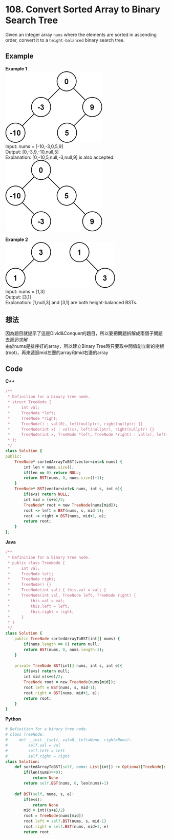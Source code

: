 # 108. Convert Sorted Array to Binary Search Tree
Given an integer array `nums` where the elements are sorted in ascending order, convert it to a `height-balanced` binary search tree.

 
## Example
**Example 1**  
![Image](https://github.com/Adalyne/Leetcode/blob/9cc5425aea1b886b51b742a5c3315fba920e1241/Divide%20%26%20Conquer/Image/btree1.jpg)  
Input: nums = [-10,-3,0,5,9]  
Output: [0,-3,9,-10,null,5]  
Explanation: [0,-10,5,null,-3,null,9] is also accepted:  
![Image](https://github.com/Adalyne/Leetcode/blob/2c764e21f940fba44ec78016d1244913be4d51c7/Divide%20%26%20Conquer/Image/btree2.jpg)   

**Example 2**   
![Image](https://github.com/Adalyne/Leetcode/blob/78bc67735f7c8f3d4574d3517fc4175076443ef7/Divide%20%26%20Conquer/Image/btree.jpg)  
Input: nums = [1,3]  
Output: [3,1]  
Explanation: [1,null,3] and [3,1] are both height-balanced BSTs.  

## 想法
因為題目就提示了這是Divid&Conquer的題目，所以要把問題拆解成兩個子問題去遞迴求解  
由於nums是排序好的array，所以建立Binary Tree時只要取中間值創立新的樹根(root)，再來遞迴mid左邊的array和mid右邊的array  

## Code
**C++**  
```ruby
/**
 * Definition for a binary tree node.
 * struct TreeNode {
 *     int val;
 *     TreeNode *left;
 *     TreeNode *right;
 *     TreeNode() : val(0), left(nullptr), right(nullptr) {}
 *     TreeNode(int x) : val(x), left(nullptr), right(nullptr) {}
 *     TreeNode(int x, TreeNode *left, TreeNode *right) : val(x), left(left), right(right) {}
 * };
 */
class Solution {
public:
    TreeNode* sortedArrayToBST(vector<int>& nums) {
        int len = nums.size();
        if(len == 0) return NULL;
        return BST(nums, 0, nums.size()-1);
    }
    TreeNode* BST(vector<int>& nums, int s, int e){
        if(e<s) return NULL;
        int mid = (s+e)/2;
        TreeNode* root = new TreeNode(nums[mid]);
        root -> left = BST(nums, s, mid-1);
        root -> right = BST(nums, mid+1, e);
        return root;
    }
};
```
**Java**
```ruby
/**
 * Definition for a binary tree node.
 * public class TreeNode {
 *     int val;
 *     TreeNode left;
 *     TreeNode right;
 *     TreeNode() {}
 *     TreeNode(int val) { this.val = val; }
 *     TreeNode(int val, TreeNode left, TreeNode right) {
 *         this.val = val;
 *         this.left = left;
 *         this.right = right;
 *     }
 * }
 */
class Solution {
    public TreeNode sortedArrayToBST(int[] nums) {
        if(nums.length == 0) return null;
        return BST(nums, 0, nums.length-1);
    }
    
    private TreeNode BST(int[] nums, int s, int e){
        if(e<s) return null;
        int mid =(s+e)/2;
        TreeNode root = new TreeNode(nums[mid]);
        root.left = BST(nums, s, mid-1);
        root.right = BST(nums, mid+1, e);
        return root;
    }
}
```
**Python**
```ruby
# Definition for a binary tree node.
# class TreeNode:
#     def __init__(self, val=0, left=None, right=None):
#         self.val = val
#         self.left = left
#         self.right = right
class Solution:
    def sortedArrayToBST(self, nums: List[int]) -> Optional[TreeNode]:
        if(len(nums)==0):
            return None
        return self.BST(nums, 0, len(nums)-1)

    def BST(self, nums, s, e):
        if(e<s):
            return None
        mid = int((s+e)/2)
        root = TreeNode(nums[mid])
        root.left = self.BST(nums, s, mid-1)
        root.right = self.BST(nums, mid+1, e)
        return root 
```
